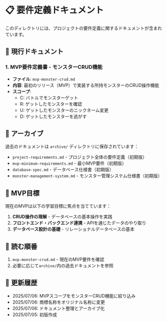 # 📋 要件定義ドキュメント

このディレクトリには、プロジェクトの要件定義に関するドキュメントが含まれています。

## 📄 現行ドキュメント

### 1. MVP要件定義書 - モンスターCRUD機能
- **ファイル**: `mvp-monster-crud.md`
- **内容**: 最初のリリース（MVP）で実装する所持モンスターのCRUD操作機能
- **スコープ**: 
  - C: バトルでモンスターゲット
  - R: ゲットしたモンスターを確認
  - U: ゲットしたモンスターのニックネーム変更
  - D: ゲットしたモンスターを逃がす

## 📁 アーカイブ

過去のドキュメントは `archive/` ディレクトリに保存されています：
- `project-requirements.md` - プロジェクト全体の要件定義（初期版）
- `mvp-minimum-requirements.md` - 最小MVP要件（初期版）
- `database-spec.md` - データベース仕様書（初期版）
- `monster-management-system.md` - モンスター管理システム仕様書（初期版）

## 🎯 MVP目標

現在のMVPは以下の学習目標に焦点を当てています：
1. **CRUD操作の理解** - データベースの基本操作を実践
2. **フロントエンド・バックエンド連携** - APIを通じたデータのやり取り
3. **データベース設計の基礎** - リレーショナルデータベースの基本

## 📖 読む順番

1. `mvp-monster-crud.md` - 現在のMVP要件を確認
2. 必要に応じて`archive/`内の過去ドキュメントを参照

## 🔄 更新履歴
- 2025/07/06: MVPスコープをモンスターCRUD機能に絞り込み
- 2025/07/06: 商標名称をオリジナル名称に変更
- 2025/07/06: ドキュメント整理とアーカイブ化
- 2025/07/05: 初版作成